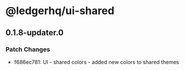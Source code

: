# @ledgerhq/ui-shared

## 0.1.8-updater.0

### Patch Changes

- f686ec781: UI - shared colors - added new colors to shared themes
